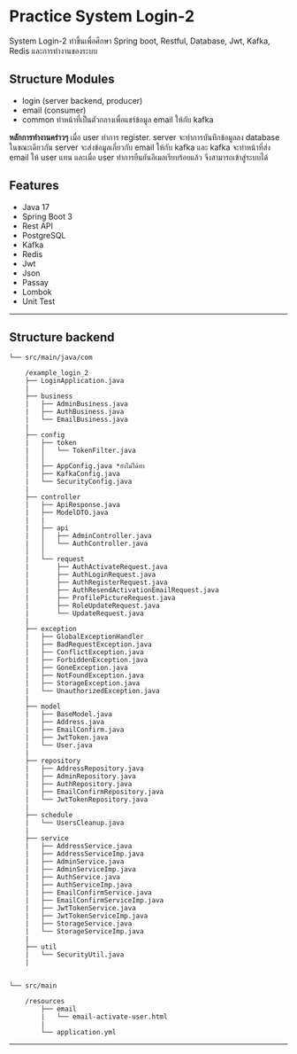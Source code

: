 # Practice System Login-2

System Login-2 ทำขึ้นเพื่อศึกษา Spring boot, Restful, Database, Jwt, Kafka, Redis และการทำงานของระบบ

## Structure Modules

* login (server backend, producer)
* email (consumer)
* common ทำหน้าที่เป็นตัวกลางเพื่อแชร์ข้อมูล email ให้กับ kafka

**หลักการทำงานคร่าวๆ** เมื่อ user ทำการ register. server จะทำการบันทึกข้อมูลลง database ในขณะเดียวกัน server
จะส่งข้อมูลเกี่ยวกับ email ให้กับ kafka และ kafka จะทำหน้าที่ส่ง email ให้ user แทน และเมื่อ user
ทำการยืนยันอีเมลเรียบร้อยแล้ว จึงสามารถเข้าสู่ระบบได้

## Features

* Java 17
* Spring Boot 3
* Rest API
* PostgreSQL
* Kafka
* Redis
* Jwt
* Json
* Passay
* Lombok
* Unit Test

---

## Structure backend

    └── src/main/java/com

        /example_login_2
        ├── LoginApplication.java
        |
        ├── business
        |   ├── AdminBusiness.java
        |   ├── AuthBusiness.java
        |   └── EmailBusiness.java
        |
        ├── config
        |   ├── token
        |   │   └── TokenFilter.java
        │   │
        |   ├── AppConfig.java *ยังไม่ได้ทำ
        |   ├── KafkaConfig.java
        |   └── SecurityConfig.java
        |
        ├── controller
        |   ├── ApiResponse.java
        |   ├── ModelDTO.java
        |   |
        |   ├── api
        |   │   ├── AdminController.java
        |   │   └── AuthController.java
        │   │
        |   └── request
        |       ├── AuthActivateRequest.java
        |       ├── AuthLoginRequest.java
        |       ├── AuthRegisterRequest.java
        |       ├── AuthResendActivationEmailRequest.java
        |       ├── ProfilePictureRequest.java
        |       ├── RoleUpdateRequest.java
        |       └── UpdateRequest.java
        |
        ├── exception
        |   ├── GlobalExceptionHandler
        |   ├── BadRequestException.java
        |   ├── ConflictException.java
        |   ├── ForbiddenException.java
        |   ├── GoneException.java
        |   ├── NotFoundException.java
        |   ├── StorageException.java
        |   └── UnauthorizedException.java
        |
        ├── model
        |   ├── BaseModel.java
        |   ├── Address.java
        |   ├── EmailConfirm.java
        |   ├── JwtToken.java
        |   └── User.java
        |
        ├── repository
        |   ├── AddressRepository.java
        |   ├── AdminRepository.java
        |   ├── AuthRepository.java
        |   ├── EmailConfirmRepository.java
        |   └── JwtTokenRepository.java
        |
        ├── schedule
        |   └── UsersCleanup.java
        |
        ├── service
        |   ├── AddressService.java
        |   ├── AddressServiceImp.java
        |   ├── AdminService.java
        |   ├── AdminServiceImp.java
        |   ├── AuthService.java
        |   ├── AuthServiceImp.java
        |   ├── EmailConfirmService.java
        |   ├── EmailConfirmServiceImp.java
        |   ├── JwtTokenService.java
        |   ├── JwtTokenServiceImp.java
        |   ├── StorageService.java
        |   └── StorageServiceImp.java
        |
        ├── util
        |   └── SecurityUtil.java
        |


    └── src/main

        /resources
            ├── email
            |   └── email-activate-user.html
            |
            └── application.yml

---